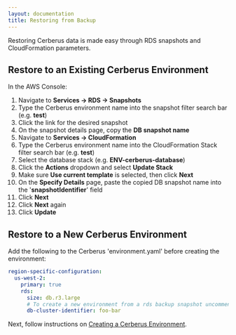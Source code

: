 ```yaml
---
layout: documentation
title: Restoring from Backup
---
```


Restoring Cerberus data is made easy through RDS snapshots and CloudFormation parameters.

## Restore to an Existing Cerberus Environment

In the AWS Console:

1. Navigate to **Services -> RDS -> Snapshots**
1. Type the Cerberus environment name into the snapshot filter search bar (e.g. **test**)
1. Click the link for the desired snapshot
1. On the snapshot details page, copy the **DB snapshot name**
1. Navigate to **Services -> CloudFormation**
1. Type the Cerberus environment name into the CloudFormation Stack filter search bar (e.g. **test**)
1. Select the database stack (e.g. **ENV-cerberus-database**)
1. Click the **Actions** dropdown and select **Update Stack**
1. Make sure **Use current template** is selected, then click **Next**
1. On the **Specify Details** page, paste the copied DB snapshot name into the '**snapshotIdentifier**' field
1. Click **Next**
1. Click **Next** again
1. Click **Update**

## Restore to a New Cerberus Environment

Add the following to the Cerberus 'environment.yaml' before creating the environment:

```yaml
region-specific-configuration:
  us-west-2:
    primary: true
    rds:
      size: db.r3.large
      # To create a new environment from a rds backup snapshot uncomment below and supply the db cluster snapshot identifier
      db-cluster-identifier: foo-bar
```

Next, follow instructions on [Creating a Cerberus Environment](/cerberus/docs/administration-guide/creating-an-environment).

